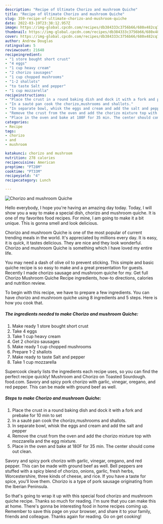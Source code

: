 ```yaml
---
description: "Recipe of Ultimate Chorizo and mushroom Quiche"
title: "Recipe of Ultimate Chorizo and mushroom Quiche"
slug: 359-recipe-of-ultimate-chorizo-and-mushroom-quiche
date: 2022-03-19T23:38:12.957Z
image: https://img-global.cpcdn.com/recipes/db384333c3756b66/680x482cq70/chorizo-and-mushroom-quiche-recipe-main-photo.jpg
thumbnail: https://img-global.cpcdn.com/recipes/db384333c3756b66/680x482cq70/chorizo-and-mushroom-quiche-recipe-main-photo.jpg
cover: https://img-global.cpcdn.com/recipes/db384333c3756b66/680x482cq70/chorizo-and-mushroom-quiche-recipe-main-photo.jpg
author: Andrew Douglas
ratingvalue: 5
reviewcount: 21648
recipeingredient:
- "1 store bought short crust"
- "4 eggs"
- "1 cup heavy cream"
- "2 chorizo sausages"
- "1 cup chopped mushrooms"
- "1-2 shallots"
- "to taste Salt and pepper"
- "1 cup mozzarella"
recipeinstructions:
- "Place the crust in a round baking dish and dock it with a fork and prebake for 10 min to set"
- "In a sauté pan cook the chorizo,mushrooms and shallots."
- "In separate bowl, whisk the eggs and cream and add the salt and pepper"
- "Remove the crust from the oven and add the chorizo mixture top with mozzarella and the egg mixture."
- "Place in the oven and bake at 180F for 35 min. The center should come out clean."
categories:
- Recipe
tags:
- chorizo
- and
- mushroom

katakunci: chorizo and mushroom 
nutrition: 278 calories
recipecuisine: American
preptime: "PT28M"
cooktime: "PT33M"
recipeyield: "4"
recipecategory: Lunch

---
```



![Chorizo and mushroom Quiche](https://img-global.cpcdn.com/recipes/db384333c3756b66/680x482cq70/chorizo-and-mushroom-quiche-recipe-main-photo.jpg)

Hello everybody, I hope you're having an amazing day today. Today, I will show you a way to make a special dish, chorizo and mushroom quiche. It is one of my favorites food recipes. For mine, I am going to make it a bit unique. This is gonna smell and look delicious.

Chorizo and mushroom Quiche is one of the most popular of current trending meals in the world. It's appreciated by millions every day. It is easy, it is quick, it tastes delicious. They are nice and they look wonderful. Chorizo and mushroom Quiche is something which I have loved my entire life.

You may need a dash of olive oil to prevent sticking. This simple and basic quiche recipe is so easy to make and a great presentation for guests. Recently I made chorizo sausage and mushroom quiche for my. Get full Chorizo Mushroom Quiche Recipe ingredients, how-to directions, calories and nutrition review.


To begin with this recipe, we have to prepare a few ingredients. You can have chorizo and mushroom quiche using 8 ingredients and 5 steps. Here is how you cook that.

<!--inarticleads1-->

##### The ingredients needed to make Chorizo and mushroom Quiche:

1. Make ready 1 store bought short crust
1. Take 4 eggs
1. Take 1 cup heavy cream
1. Get 2 chorizo sausages
1. Make ready 1 cup chopped mushrooms
1. Prepare 1-2 shallots
1. Make ready to taste Salt and pepper
1. Take 1 cup mozzarella


Supercook clearly lists the ingredients each recipe uses, so you can find the perfect recipe quickly! Mushroom and Chorizo on Toasted Sourdough. food.com. Savory and spicy pork chorizo with garlic, vinegar, oregano, and red pepper. This can be made with ground beef as well. 

<!--inarticleads2-->

##### Steps to make Chorizo and mushroom Quiche:

1. Place the crust in a round baking dish and dock it with a fork and prebake for 10 min to set
1. In a sauté pan cook the chorizo,mushrooms and shallots.
1. In separate bowl, whisk the eggs and cream and add the salt and pepper
1. Remove the crust from the oven and add the chorizo mixture top with mozzarella and the egg mixture.
1. Place in the oven and bake at 180F for 35 min. The center should come out clean.


Savory and spicy pork chorizo with garlic, vinegar, oregano, and red pepper. This can be made with ground beef as well. Bell peppers are stuffed with a spicy blend of chorizo, onions, garlic, fresh herbs, Worcestershire, three kinds of cheese, and rice. If you have a taste for spice, you&#39;ll love them. Chorizo is a type of pork sausage originating from the Iberian Peninsula. 

So that's going to wrap it up with this special food chorizo and mushroom quiche recipe. Thanks so much for reading. I'm sure that you can make this at home. There's gonna be interesting food in home recipes coming up. Remember to save this page on your browser, and share it to your family, friends and colleague. Thanks again for reading. Go on get cooking!

